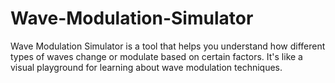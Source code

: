 # Wave-Modulation-Simulator
Wave Modulation Simulator is a tool that helps you understand how different types of waves change or modulate based on certain factors. It's like a visual playground for learning about wave modulation techniques.
